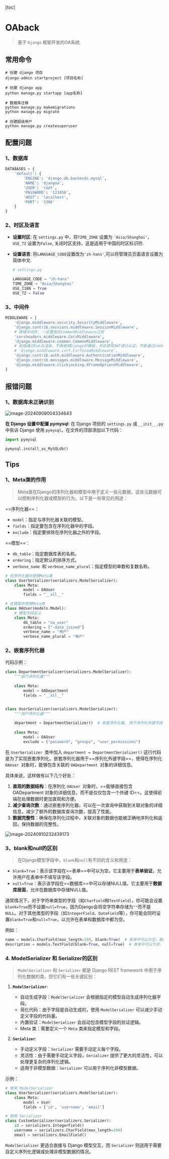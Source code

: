 [toc]

# OAback

> 基于 `Django` 框架开发的OA系统.

## 常用命令

```shell
# 创建 django 项目
django-admin startproject [项目名称]

# 创建 django app
python manage.py startapp [app名称]

# 数据库迁移
python manage.py makemigrations
python manage.py migrate

# 创建超级用户
python manage.py createsuperuser
```



## 配置问题

### 1、数据库

```python
DATABASES = {
    'default': {
        'ENGINE': 'django.db.backends.mysql',
        'NAME': 'djangoa',
        'USER': 'root',
        'PASSWORD': '123456',
        'HOST': 'localhost',
        'PORT': '3306'
    }
}
```



### 2、时区及语言

- **设置时区**: 在 `settings.py` 中，将`TIME_ZONE` 设置为 `'Asia/Shanghai'`，`USE_TZ` 设置为`False`, 关闭时区支持，这是适用于中国的时区标识符.

- **设置语言**: 将`LANGUAGE_CODE`设置改为`'zh-hans'`,可以将管理员页面语言设置为简体中文.

  ```python
  # settings.py
  
  LANGUAGE_CODE = "zh-hans"
  TIME_ZONE = "Asia/Shanghai"
  USE_I18N = True
  USE_TZ = False
  ```



### 3、中间件

```python
MIDDLEWARE = [
    'django.middleware.security.SecurityMiddleware',
    'django.contrib.sessions.middleware.SessionMiddleware',
    # 跨域中间件, 一定要放在CommonMiddleware之前
    'corsheaders.middleware.CorsMiddleware',
    'django.middleware.common.CommonMiddleware',
    # 前端通过Vue去渲染，不再使用Django的模板，并且使用JWT进行认证，不是通过cookie，无需开启csrf保护
    # 'django.middleware.csrf.CsrfViewMiddleware',
    'django.contrib.auth.middleware.AuthenticationMiddleware',
    'django.contrib.messages.middleware.MessageMiddleware',
    'django.middleware.clickjacking.XFrameOptionsMiddleware',
]
```



## 报错问题

### 1、数据库未正确识别

![image-20240909004334643](assets/image-20240909004334643.png)

**在 Django 设置中配置 pymysql**: 在 Django 项目的 `settings.py` 或 `__init__.py` 中告诉 Django 使用 `pymysql`。在文件的顶部添加以下代码：

```python
import pymysql

pymysql.install_as_MySQLdb()
```





## Tips

### 1、Meta类的作用

> Meta类在Django的序列化器和模型中用于定义一些元数据，这些元数据可以控制序列化器或模型的行为。以下是一些常见的用途：

==序列化器==：

- `model`：指定与序列化器关联的模型。
- `fields`：指定要包含在序列化器中的字段。
- `exclude`：指定要排除在序列化器之外的字段。

==模型==：  

- `db_table`：指定数据库表的名称。
- `ordering`：指定默认的排序方式。
- `verbose_name `和 `verbose_name_plural`：指定模型的单数和复数名称。

```python
# 在序列化器中使用Meta类
class UserSerializer(serializers.ModelSerializer):
    class Meta:
        model = OAUser
        fields = "__all__"

# 在模型中使用Meta类
class OAUser(models.Model):
    # 模型字段定义
    class Meta:
        db_table = "oa_user"
        ordering = ["-date_joined"]
        verbose_name = "用户"
        verbose_name_plural = "用户"
```



### 2、嵌套序列化器

代码示例：

```python
class DepartmentSerializer(serializers.ModelSerializer):
    """部门序列化器"""
    
    class Meta:
        model = OADepartment
        fields = "__all__"


class UserSerializer(serializers.ModelSerializer):
    """用户序列化器"""
    
    department = DepartmentSerializer()  # 嵌套序列化器, 用于序列化外键字段
    
    class Meta:
        model = OAUser
        exclude = ("password", "groups", "user_permissions")
```

  在 `UserSerializer `类中加入 `department = DepartmentSerializer()` 这行代码是为了实现嵌套序列化。嵌套序列化器用于==序列化外键字段==，使得在序列化 `OAUser `对象时，能够包含关联的 `OADepartment `对象的详细信息。  

具体来说，这样做有以下几个好处：

1. **直观的数据结构**：在序列化 `OAUser `对象时，==能够直接包含 OADepartment 对象的详细信息，而不是仅仅包含一个外键 ID==。这使得前端在处理数据时更加直观和方便。  
2. **减少查询次数**：通过嵌套序列化器，可以在一次查询中获取到关联对象的详细信息，减少了额外的数据库查询次数，提高了性能。  
3. **数据完整性**：确保在序列化过程中，关联对象的数据也能被正确地序列化和返回，保持数据的完整性。

![image-20240910232439173](assets/image-20240910232439173.png)



### 3、blank和null的区别

> 在Django模型字段中，`blank`和`null`有不同的含义和用途：

- `blank=True`：表示该字段在==表单==中可以为空。它主要用于**表单验证**，允许用户在表单中不填写该字段。
- `null=True`：表示该字段在==数据库==中可以存储NULL值。它主要用于**数据库层面**，允许在数据库中存储NULL值。

通常情况下，对于字符串类型的字段（如`CharField`和`TextField`），你可能会设置`blank=True`而不设置`null=True`，因为Django会将空字符串存储为`""`而不是`NULL`。对于其他类型的字段（如`IntegerField`、`DateField`等），你可能会同时设置`blank=True`和`null=True`，以允许在表单和数据库中都为空。

例如：

```python
name = models.CharField(max_length=100, blank=True)  # 表单中可以为空，数据库中存储为空字符串
description = models.TextField(blank=True, null=True)  # 表单中可以为空，数据库中存储为NULL
```



### 4. ModelSerializer 和 Serializer的区别

> `ModelSerializer` 和 `Serializer` 都是 Django REST framework 中用于序列化数据的类，但它们有一些关键区别：

1. **`ModelSerializer`**:
   - 自动生成字段：`ModelSerializer` 会根据指定的模型自动生成序列化器字段。
   - 简化代码：由于字段是自动生成的，使用 `ModelSerializer` 可以减少手动定义字段的代码量。
   - 内置验证：`ModelSerializer` 会自动包含模型字段的验证逻辑。
   - Meta 类：需要定义一个 `Meta` 类来指定模型和字段。

2. **`Serializer`**:
   - 手动定义字段：`Serializer` 需要手动定义每个字段。
   - 灵活性：由于需要手动定义字段，`Serializer` 提供了更大的灵活性，可以处理更复杂的序列化逻辑。
   - 适用于非模型数据：`Serializer` 可以用于序列化非模型数据。

示例：

```python
# 使用 ModelSerializer
class UserSerializer(serializers.ModelSerializer):
    class Meta:
        model = User
        fields = ['id', 'username', 'email']

# 使用 Serializer
class CustomSerializer(serializers.Serializer):
    id = serializers.IntegerField()
    username = serializers.CharField(max_length=100)
    email = serializers.EmailField()
```

`ModelSerializer` 更适合直接与 Django 模型交互，而 `Serializer` 则适用于需要自定义序列化逻辑或处理非模型数据的情况。
